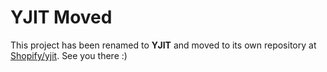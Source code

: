 YJIT Moved
==========

This project has been renamed to **YJIT** and moved to its own repository at [Shopify/yjit](https://github.com/Shopify/yjit). See you there :)
